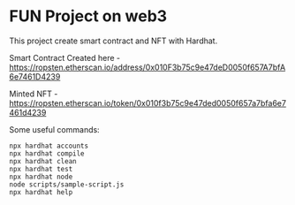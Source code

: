 # FUN Project on web3

This project create smart contract and NFT with Hardhat. 

Smart Contract Created here - https://ropsten.etherscan.io/address/0x010F3b75c9e47deD0050f657A7bfA6e7461D4239

Minted NFT - https://ropsten.etherscan.io/token/0x010f3b75c9e47ded0050f657a7bfa6e7461d4239

Some useful commands:

```shell
npx hardhat accounts
npx hardhat compile
npx hardhat clean
npx hardhat test
npx hardhat node
node scripts/sample-script.js
npx hardhat help
```
